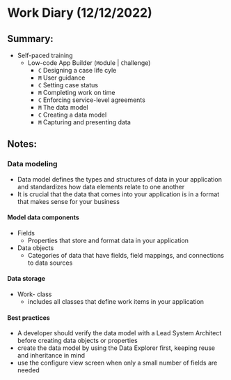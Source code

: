 # Work Diary (12/12/2022)

## Summary:

- Self-paced training
    * Low-code App Builder (`M`odule | `C`hallenge)
        - `C` Designing a case life cyle
        - `M` User guidance
        - `C` Setting case status
        - `M` Completing work on time
        - `C` Enforcing service-level agreements
        - `M` The data model
        - `C` Creating a data model
        - `M` Capturing and presenting data

## Notes:

### Data modeling

- Data model defines the types and structures of data in your application and standardizes how data elements relate to one another
- It is crucial that the data that comes into your application is in a format that makes sense for your business

#### Model data components

* Fields
    - Properties that store and format data in your application
* Data objects
    - Categories of data that have fields, field mappings, and connections to data sources

#### Data storage

- Work- class
    * includes all classes that define work items in your application

#### Best practices

- A developer should verify the data model with a Lead System Architect before creating data objects or properties
- create the data model by using the Data Explorer first, keeping reuse and inheritance in mind
- use the configure view screen when only a small number of fields are needed
